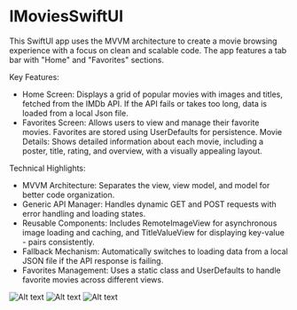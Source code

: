 # IMoviesSwiftUI

This SwiftUI app uses the MVVM architecture to create a movie browsing experience with a focus on clean and scalable code. The app features a tab bar with "Home" and "Favorites" sections.

Key Features:

- Home Screen: Displays a grid of popular movies with images and titles, fetched from the IMDb API. If the API fails or takes too long, data is loaded from a local Json file.
- Favorites Screen: Allows users to view and manage their favorite movies. Favorites are stored using UserDefaults for persistence.
Movie Details: Shows detailed information about each movie, including a poster, title, rating, and overview, with a visually appealing layout.

Technical Highlights:

- MVVM Architecture: Separates the view, view model, and model for better code organization.
- Generic API Manager: Handles dynamic GET and POST requests with error handling and loading states.
- Reusable Components: Includes RemoteImageView for asynchronous image loading and caching, and TitleValueView for displaying key-value - pairs consistently.
- Fallback Mechanism: Automatically switches to loading data from a local JSON file if the API response is failing.
- Favorites Management: Uses a static class and UserDefaults to handle favorite movies across different views.

![Alt text](https://github.com/user-attachments/assets/9d30a9c2-35f6-43ac-9d9e-54b295068235)
![Alt text](https://github.com/user-attachments/assets/4fc7b302-972e-4be7-b7fc-9281acf1d8e6)
![Alt text](https://github.com/user-attachments/assets/8daace5a-463b-457c-90db-e9c3cfa6407f)

